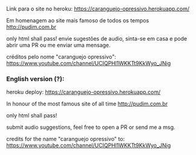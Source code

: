 Link para o site no heroku: https://caranguejo-opressivo.herokuapp.com/

Em homenagem ao site mais famoso de todos os tempos
http://pudim.com.br

only html shall pass!
envie sugestões de audio, sinta-se em casa e pode abrir uma PR ou me enviar uma mensage.

créditos pelo nome "caranguejo opressivo": https://www.youtube.com/channel/UCIQPHl1WKKTt9KkWyo_JNig


### English version (?):
heroku deploy: https://caranguejo-opressivo.herokuapp.com/

In honour of the most famous site of all time
http://pudim.com.br

only html shall pass!

submit audio suggestions, feel free to open a PR or send me a msg.

credits for the name "caranguejo opressivo" to: https://www.youtube.com/channel/UCIQPHl1WKKTt9KkWyo_JNig
